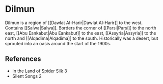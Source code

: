 # Dilmun
Dilmun is a region of [[Dawlat Al-Harir|Dawlat Al-Harir]] to the west. Contains [[Salwa|Salwa]]. Borders the corner of [[Parsi|Parsi]] to the north east, [[Abu Eankabut|Abu Eankabut]] to the east, [[Assyria|Assyria]] to the north and [[Alqadima|Alqadima]] to the south. Historically was a desert, but sprouted into an oasis around the start of the 1900s.

## References
- In the Land of Spider Silk 3
- Silent Songs 2
